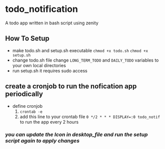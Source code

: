 # todo_notification
A todo app written in bash script using zenity

## How To Setup
* make todo.sh and setup.sh executable
  `chmod +x todo.sh`
  `chmod +x setup.sh`
* change todo.sh file
  change `LONG_TERM_TODO` and `DAILY_TODO` variables to your own local directories
* run setup.sh
  it requires sudo access
  
## create a cronjob to run the nofication app periodically
* define cronjob
  1. `crontab -e`
  2. add this line to your crontab file `0 */2 * * * DISPLAY=:0 todo_notif` to run the app every 2 hours

### *you can update the Icon in desktop_file and run the setup script again to apply changes*
